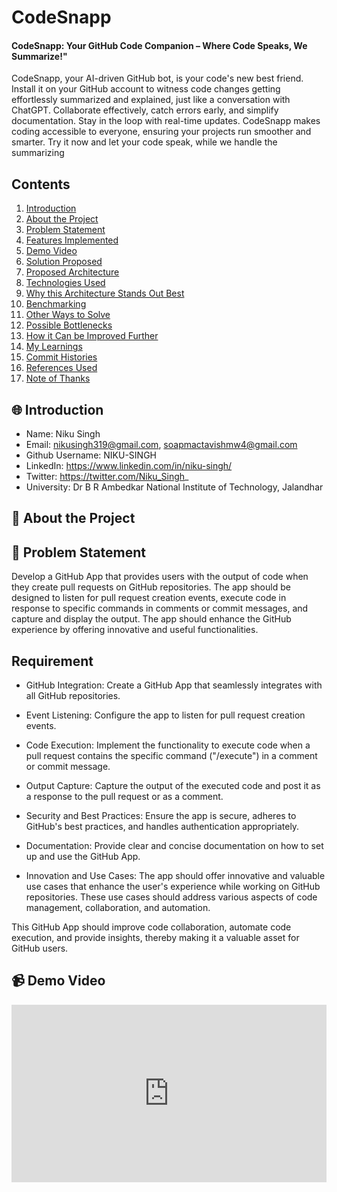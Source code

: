 
# CodeSnapp
#### CodeSnapp: Your GitHub Code Companion – Where Code Speaks, We Summarize!"

CodeSnapp, your AI-driven GitHub bot, is your code's new best friend. Install it on your GitHub account to witness code changes getting effortlessly summarized and explained, just like a conversation with ChatGPT. Collaborate effectively, catch errors early, and simplify documentation. Stay in the loop with real-time updates. CodeSnapp makes coding accessible to everyone, ensuring your projects run smoother and smarter. Try it now and let your code speak, while we handle the summarizing

## Contents

1. [Introduction](#-introduction)
2. [About the Project](#-about-the-project)
3. [Problem Statement](#-problem-statement)
4. [Features Implemented](#-features-implemented)
5. [Demo Video](#-demo-video)
6. [Solution Proposed](#-solution-proposed)
7. [Proposed Architecture](#-proposed-architecture)
8. [Technologies Used](#-technologies-used)
9. [Why this Architecture Stands Out Best](#-why-this-architecture-stands-out-best)
10. [Benchmarking](#-benchmarking)
11. [Other Ways to Solve](#-other-ways-to-solve)
12. [Possible Bottlenecks](#-possible-bottlenecks)
13. [How it Can be Improved Further](#-how-it-can-be-improved-further)
14. [My Learnings](#-my-learnings)
15. [Commit Histories](#-commit-histories)
16. [References Used](#-references-used)
17. [Note of Thanks](#-note-of-thanks)

## 🌐 Introduction

- Name: Niku Singh
- Email: nikusingh319@gmail.com, soapmactavishmw4@gmail.com
- Github Username: NIKU-SINGH
- LinkedIn: https://www.linkedin.com/in/niku-singh/
- Twitter: https://twitter.com/Niku_Singh_
- University: Dr B R Ambedkar National Institute of Technology, Jalandhar

## 💼 About the Project


## 🤔 Problem Statement

Develop a GitHub App that provides users with the output of code when they create pull requests on GitHub repositories. The app should be designed to listen for pull request creation events, execute code in response to specific commands in comments or commit messages, and capture and display the output. The app should enhance the GitHub experience by offering innovative and useful functionalities.

## Requirement

- GitHub Integration: Create a GitHub App that seamlessly integrates with all GitHub repositories.

- Event Listening: Configure the app to listen for pull request creation events.

- Code Execution: Implement the functionality to execute code when a pull request contains the specific command ("/execute") in a comment or commit message.

- Output Capture: Capture the output of the executed code and post it as a response to the pull request or as a comment.

- Security and Best Practices: Ensure the app is secure, adheres to GitHub's best practices, and handles authentication appropriately.

- Documentation: Provide clear and concise documentation on how to set up and use the GitHub App.

- Innovation and Use Cases: The app should offer innovative and valuable use cases that enhance the user's experience while working on GitHub repositories. These use cases should address various aspects of code management, collaboration, and automation.

This GitHub App should improve code collaboration, automate code execution, and provide insights, thereby making it a valuable asset for GitHub users.

## 📹 Demo Video

<div style="position: relative; padding-bottom: 56.25%; height: 0;"><iframe src="https://www.loom.com/embed/ad3b3a4cc9b14d609c6ed7e2c90d3a74?sid=7e6b2d18-8018-4134-a267-b0c97c841142" frameborder="0" webkitallowfullscreen mozallowfullscreen allowfullscreen style="position: absolute; top: 0; left: 0; width: 100%; height: 100%;"></iframe></div>
